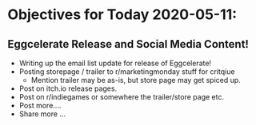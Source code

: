 # Objectives for Today 2020-05-11:

## Eggcelerate Release and Social Media Content!

- Writing up the email list update for release of Eggcelerate!
- Posting storepage / trailer to r/marketingmonday stuff for critqiue
  - Mention trailer may be as-is, but store page may get spiced up.
- Post on itch.io release pages.
- Post on r/indiegames or somewhere the trailer/store page etc.
- Post more....
- Share more ...
